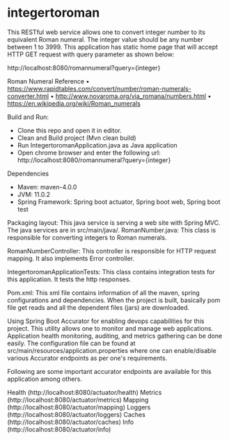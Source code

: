# integertoroman

This RESTful web service allows one to convert integer number to its equivalent Roman numeral. The integer value should be any number between 1 to 3999. This application has static home page that will accept HTTP GET request with query parameter as shown below:

http://localhost:8080/romannumeral?query={integer}

Roman Numeral Reference 
•	https://www.rapidtables.com/convert/number/roman-numerals-converter.html
•	http://www.novaroma.org/via_romana/numbers.html
•	https://en.wikipedia.org/wiki/Roman_numerals

Build and Run:
-	Clone this repo and open it in editor.
-	Clean and Build project (Mvn clean build)
-	Run IntegertoromanApplication.java as Java application
-	Open chrome browser and enter the following url: http://localhost:8080/romannumeral?query={integer} 

Dependencies
-	Maven: maven-4.0.0
-	JVM: 11.0.2 
-	Spring Framework: Spring boot actuator, Spring boot web, Spring boot test

Packaging layout:
This java service is serving a web site with Spring MVC. The java services are in src/main/java/. 
RomanNumber.java: This class is responsible for converting integers to Roman numerals. 

RomanNumberController: This controller is responsible for HTTP request mapping. It also implements Error controller.

IntegertoromanApplicationTests: This class contains integration tests for this application. It tests the http responses.

Pom.xml: This xml file contains information of all the maven, spring configurations and dependencies. When the project is built, basically pom file get reads and all the dependent files (jars) are downloaded.

Using Spring Boot Accurator for enabling devops capabilities for this project. This utility allows one to monitor and manage web  applications. Application health monitoring, auditing, and metrics gathering can be done easily. The configuration file can be found at src/main/resources/application.properties where one can enable/disable various Accurator endpoints as per one's requirements.

Following are some important accurator endpoints are available for this application among others.

Health (http://localhost:8080/actuator/health)
Metrics (http://localhost:8080/actuator/metrics)
Mapping (http://localhost:8080/actuator/mapping)
Loggers (http://localhost:8080/actuator/loggers)
Caches (http://localhost:8080/actuator/caches)
Info (http://localhost:8080/actuator/info)
